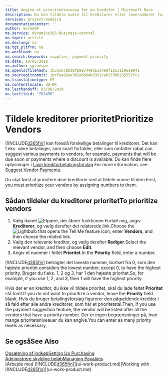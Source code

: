 ```yaml
---
title: Angive et prioritetsniveau for en kreditor | Microsoft Docs
description: Du kan tildele numre til kreditorer eller leverandører for at prioritere dem og lette betalingsforslag i Business Central.
services: project-madeira
documentationcenter: ''
author: SorenGP
ms.service: dynamics365-business-central
ms.topic: article
ms.devlang: na
ms.tgt_pltfrm: na
ms.workload: na
ms.search.keywords: supplier, payment priority
ms.date: 10/01/2018
ms.author: sgroespe
ms.openlocfilehash: cb3556c9bd8fb893448d61c4e8f18131b96a9841
ms.sourcegitcommit: 1bcfaa99ea302e6b84b8361ca02730b135557fc1
ms.translationtype: HT
ms.contentlocale: da-DK
ms.lasthandoff: 03/08/2019
ms.locfileid: "792456"
---
```

# <a name="prioritize-vendors"></a><span data-ttu-id="31a77-103">Tildele kreditorer prioritet</span><span class="sxs-lookup"><span data-stu-id="31a77-103">Prioritize Vendors</span></span>
[!INCLUDE[d365fin](includes/d365fin_md.md)] <span data-ttu-id="31a77-104">kan foreslå forskellige betalinger til kreditorer. Det kan f.eks. være betalinger, som snart forfalder, eller som omfatter rabat.</span><span class="sxs-lookup"><span data-stu-id="31a77-104">can suggest various payments to vendors, for example, payments that will be due soon or payments where a discount is available.</span></span> <span data-ttu-id="31a77-105">Du kan finde flere oplysninger i [Lave kreditorbetalingsforslag](payables-how-suggest-vendor-payments.md).</span><span class="sxs-lookup"><span data-stu-id="31a77-105">For more information, see [Suggest Vendor Payments](payables-how-suggest-vendor-payments.md).</span></span>

<span data-ttu-id="31a77-106">Du skal først at prioritere dine kreditorer ved at tildele numre til dem.</span><span class="sxs-lookup"><span data-stu-id="31a77-106">First, you must prioritize your vendors by assigning numbers to them.</span></span>

## <a name="to-prioritize-vendors"></a><span data-ttu-id="31a77-107">Sådan tildeler du kreditorer prioritet</span><span class="sxs-lookup"><span data-stu-id="31a77-107">To prioritize vendors</span></span>
1. <span data-ttu-id="31a77-108">Vælg ikonet ![Elpære, der åbner funktionen Fortæl mig](media/ui-search/search_small.png "Fortæl mig, hvad du vil foretage dig"), angiv **Kreditorer**, og vælg derefter det relaterede link.</span><span class="sxs-lookup"><span data-stu-id="31a77-108">Choose the ![Lightbulb that opens the Tell Me feature](media/ui-search/search_small.png "Tell me what you want to do") icon, enter **Vendors**, and then choose the related link.</span></span>
2. <span data-ttu-id="31a77-109">Vælg den relevante kreditor, og vælg derefter **Rediger**.</span><span class="sxs-lookup"><span data-stu-id="31a77-109">Select the relevant vendor, and then choose **Edit**.</span></span>
3. <span data-ttu-id="31a77-110">Angiv et nummer i feltet **Prioritet**.</span><span class="sxs-lookup"><span data-stu-id="31a77-110">In the **Priority** field, enter a number.</span></span>

[!INCLUDE[d365fin](includes/d365fin_md.md)] <span data-ttu-id="31a77-111">betragter det laveste nummer, bortset fra 0, som den højeste prioritet.</span><span class="sxs-lookup"><span data-stu-id="31a77-111">considers the lowest number, except 0, to have the highest priority.</span></span> <span data-ttu-id="31a77-112">Bruger du f.eks. 1, 2 og 3, har 1 den højeste prioritet.</span><span class="sxs-lookup"><span data-stu-id="31a77-112">So, for example, if you use 1, 2, and 3, then 1 will have the highest priority.</span></span>

<span data-ttu-id="31a77-113">Hvis der er en kreditor, du ikke vil tildele prioritet, skal du lade feltet **Prioritet** stå tomt.</span><span class="sxs-lookup"><span data-stu-id="31a77-113">If you do not want to prioritize a vendor, leave the **Priority** field blank.</span></span> <span data-ttu-id="31a77-114">Hvis du bruger betalingsforslag figurerer den pågældende kreditor i så fald efter alle andre kreditorer, som har et prioritetstal.</span><span class="sxs-lookup"><span data-stu-id="31a77-114">Then, if you use the payment suggestion feature, the vendor will be listed after all the vendors that have a priority number.</span></span> <span data-ttu-id="31a77-115">Der er ingen begrænsninger på, hvor mange prioritetsniveauer du kan angive.</span><span class="sxs-lookup"><span data-stu-id="31a77-115">You can enter as many priority levels as necessary.</span></span>

## <a name="see-also"></a><span data-ttu-id="31a77-116">Se også</span><span class="sxs-lookup"><span data-stu-id="31a77-116">See Also</span></span>
[<span data-ttu-id="31a77-117">Opsætning af indkøb</span><span class="sxs-lookup"><span data-stu-id="31a77-117">Setting Up Purchasing</span></span>](purchasing-setup-purchasing.md)  
[<span data-ttu-id="31a77-118">Administrere skyldige beløb</span><span class="sxs-lookup"><span data-stu-id="31a77-118">Managing Payables</span></span>](payables-manage-payables.md)  
<span data-ttu-id="31a77-119">[Arbejde med [!INCLUDE[d365fin](includes/d365fin_md.md)]](ui-work-product.md)</span><span class="sxs-lookup"><span data-stu-id="31a77-119">[Working with [!INCLUDE[d365fin](includes/d365fin_md.md)]](ui-work-product.md)</span></span>
